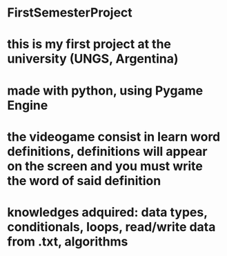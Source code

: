 # FirstSemesterProject
# this is my first project at the university (UNGS, Argentina)
# made with python, using Pygame Engine
# the videogame consist in learn word definitions, definitions will appear on the screen and you must write the word of said definition
# knowledges adquired: data types, conditionals, loops, read/write data from .txt, algorithms